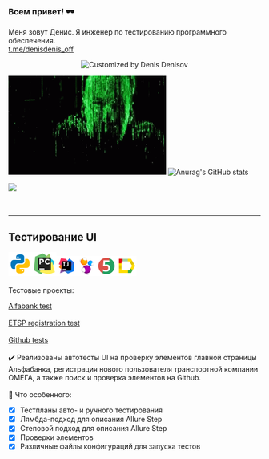 ### Всем привет! :dark_sunglasses:
Меня зовут Денис. Я инженер по тестированию программного обеспечения.</br>
<a target="_blank" href="https://t.me/denisdenis_off">t.me/denisdenis_off</a>

  
  <p align="center">
  <img title="Customized by Denis Denisov" src="https://readme-typing-svg.herokuapp.com?font=Press+Start+2P&size=25&color=18F77E&lines=Denis+Denisov;QA+Engineer">
</p>
  
   <img width="315" height="197" title="I'm watching you!" src="images/matrix-neo.gif"> ![Anurag's GitHub stats](https://github-readme-stats.vercel.app/api?username=denisofflive&show_icons=true&theme=dark)

<p align="left">
<a href="https://komarev.com/ghpvc/?username=denisofflive&style=plastic&color=9152C0">
  <img src="https://komarev.com/ghpvc/?username=denisofflive&style=plastic&color=9152C0"/>
</a>
</p>

 
  
___

## Тестирование UI
![This is an image](/icons/python48.png)![This is an image](/icons/pycharm48.png)![This is an image](/icons/Intelij_IDEA.png)![This is an image](/icons/Selenide.png)![This is an image](/icons/JUnit5.png)![This is an image](/icons/Allure_Report.png)</br></br>
Тестовые проекты:

<a target="_blank" href="https://github.com/denisofflive/AlfaBankTests">Alfabank test</a></br></br>
<a target="_blank" href="https://github.com/denisofflive/ETSP-Registration-Test">ETSP registration test</a></br></br>
<a target="_blank" href="https://github.com/denisofflive/GithubTests">Github tests</a></br></br>
:heavy_check_mark: Реализованы автотесты UI на проверку элементов главной страницы Альфабанка, регистрация нового пользователя транспортной компании ОМЕГА, а также поиск и проверка элементов на Github.</br></br>
:triangular_flag_on_post: Что особенного:

- [x] Тестпланы авто- и ручного тестирования
- [x] Лямбда-подход для описания Allure Step
- [x] Степовой подход для описания Allure Step
- [x] Проверки элементов
- [x] Различные файлы конфигураций для запуска тестов
